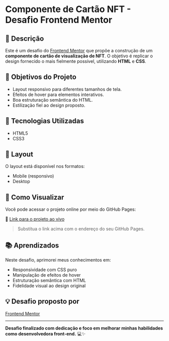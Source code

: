 # Componente de Cartão NFT - Desafio Frontend Mentor

## 📝 Descrição

Este é um desafio do [Frontend Mentor](https://www.frontendmentor.io/) que propõe a construção de um **componente de cartão de visualização de NFT**. O objetivo é replicar o design fornecido o mais fielmente possível, utilizando **HTML** e **CSS**.

## 🎯 Objetivos do Projeto

- Layout responsivo para diferentes tamanhos de tela.
- Efeitos de hover para elementos interativos.
- Boa estruturação semântica do HTML.
- Estilização fiel ao design proposto.

## 🔧 Tecnologias Utilizadas

- HTML5
- CSS3

## 📱 Layout

O layout está disponível nos formatos:
- Mobile (responsivo)
- Desktop

## 🚀 Como Visualizar

Você pode acessar o projeto online por meio do GitHub Pages:

🔗 [Link para o projeto ao vivo](https://daianagilli.github.io/nft-preview-card-component/)

> Substitua o link acima com o endereço do seu GitHub Pages.

## 📚 Aprendizados

Neste desafio, aprimorei meus conhecimentos em:

- Responsividade com CSS puro
- Manipulação de efeitos de hover
- Estruturação semântica com HTML
- Fidelidade visual ao design original

## 💡 Desafio proposto por

[Frontend Mentor](https://www.frontendmentor.io/)

---

**Desafio finalizado com dedicação e foco em melhorar minhas habilidades como desenvolvedora front-end.** 💻✨
